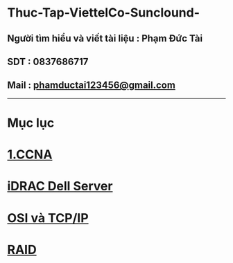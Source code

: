# Thuc-Tap-ViettelCo-Sunclound-

## Người tìm hiểu và viết tài liệu : Phạm Đức Tài
## SDT : 0837686717
## Mail : phamductai123456@gmail.com

***
# Mục lục
# [1.CCNA](https://github.com/ductai124/Thuc-Tap-ViettelCo-Sunclound-/tree/main/CCNA#readme)
# [iDRAC Dell Server](https://github.com/ductai124/Thuc-Tap-ViettelCo-Sunclound-/blob/f9e3d36ea89fbb590f27d5031cd955e180af81ed/iDRAC_Dell_Server/README.md)
# [OSI và TCP/IP]()
# [RAID](https://github.com/ductai124/Thuc-Tap-ViettelCo-Sunclound-/blob/f9e3d36ea89fbb590f27d5031cd955e180af81ed/RAID/README.md)
